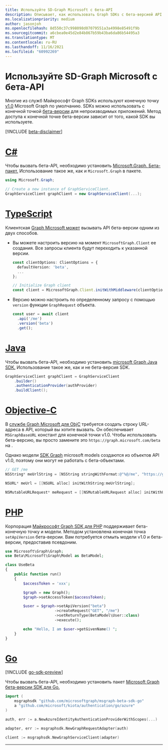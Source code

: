```yaml
---
title: Используйте SD-Graph Microsoft с бета-API
description: Описывает, как использовать Graph SDKs с бета-версией API.
ms.localizationpriority: medium
author: jasonjoh
ms.openlocfilehash: 8d550c37c998098d07079551a3a4998e85491f9b
ms.sourcegitcommit: a6cbea0e45d2e84b867b59b43ba6da86b54495a3
ms.translationtype: MT
ms.contentlocale: ru-RU
ms.lasthandoff: 11/16/2021
ms.locfileid: "60992269"
---
```

# <a name="use-the-microsoft-graph-sdks-with-the-beta-api"></a>Используйте SD-Graph Microsoft с бета-API

Многие из служб Майкрософт Graph SDKs используют конечную точку [v1.0](/graph/api/overview?view=graph-rest-1.0&preserve-view=false) Microsoft Graph по умолчанию. SDKs можно использовать с конечной точкой [бета-версии](/graph/api/overview?view=graph-rest-beta&preserve-view=true) для непроизводимых приложений. Метод доступа к конечной точке бета-версии зависит от того, какой SDK вы используете.

[!INCLUDE [beta-disclaimer](../../api-reference/includes/beta-disclaimer.md)]

<!-- markdownlint-disable MD025 -->
# <a name="c"></a>[C#](#tab/CS)

Чтобы вызвать бета-API, необходимо установить [Microsoft.Graph. Бета-пакет.](https://www.nuget.org/packages/Microsoft.Graph.Beta) Использование такое же, как и `Microsoft.Graph` в пакете.

```csharp
using Microsoft.Graph;

// Create a new instance of GraphServiceClient.
GraphServiceClient graphClient = new GraphServiceClient(...);
```

# <a name="typescript"></a>[TypeScript](#tab/typeScript)

Клиентская [Graph Microsoft может](https://github.com/microsoftgraph/msgraph-sdk-javascript) вызывать API бета-версии одним из двух способов.

- Вы можете настроить версию на момент `MicrosoftGraph.Client` ее создания. Все запросы клиента будут переходить к указанной версии.

    ```typescript
    const clientOptions: ClientOptions = {
      defaultVersion: 'beta',
      ...
    };

    // Initialize Graph client
    const client = MicrosoftGraph.Client.initWithMiddleware(clientOptions);
    ```

- Версию можно настроить по определенному запросу с помощью `version` функции `GraphRequest` объекта.

    ```typescript
    const user = await client
      .api('/me')
      .version('beta')
      .get();
    ```

# <a name="java"></a>[Java](#tab/Java)

Чтобы вызвать бета-API, необходимо установить [microsoft Graph Java SDK.](https://github.com/microsoftgraph/msgraph-beta-sdk-java) Использование такое же, как и не бета-версия SDK.

```Java
GraphServiceClient graphClient = GraphServiceClient
    .builder()
    .authenticationProvider(authProvider)
    .buildClient();
```

# <a name="objective-c"></a>[Objective-C](#tab/Objective-C)

В [службе Graph Microsoft для ObjC](https://github.com/microsoftgraph/msgraph-sdk-objc) требуется создать строку URL-адреса в API, который вы хотите вызвать. Он обеспечивает `MSGraphBaseURL` констант для конечной точки v1.0. Чтобы использовать бета-версию, вы просто замените это `https://graph.microsoft.com/beta` на .

Однако модели [SDK Graph](https://github.com/microsoftgraph/msgraph-sdk-objc-models) microsoft models создаются из объектов API v1.0, поэтому они могут не работать с бета-объектами.

```objectivec
// GET /me
NSString* meUrlString = [NSString stringWithFormat:@"%@/me", "https://graph.microsoft.com/beta"];

NSURL* meUrl = [[NSURL alloc] initWithString:meUrlString];

NSMutableURLRequest* meRequest = [[NSMutableURLRequest alloc] initWithURL:meUrl];
```

# <a name="php"></a>[PHP](#tab/PHP)

Корпорация [Майкрософт Graph SDK для PHP](https://github.com/microsoftgraph/msgraph-sdk-php) поддерживает бета-конечную точку и модели. Методом установлена конечная точка `setApiVersion` бета-версии. Вам потребуется отмыть модели v1.0 и бета-версии, предоставив псевдоним.

```php
use Microsoft\Graph\Graph;
use Beta\Microsoft\Graph\Model as BetaModel;

class UseBeta
{
    public function run()
    {
        $accessToken = 'xxx';

        $graph = new Graph();
        $graph->setAccessToken($accessToken);

        $user = $graph->setApiVersion("beta")
                      ->createRequest("GET", "/me")
                      ->setReturnType(BetaModel\User::class)
                      ->execute();

        echo "Hello, I am $user->getGivenName() ";
    }
}
```

# <a name="go"></a>[Go](#tab/go)

[!INCLUDE [go-sdk-preview](../../includes/go-sdk-preview.md)]

Чтобы вызвать бета-API, необходимо установить пакет [Microsoft Graph бета-версии SDK для Go.](https://github.com/microsoftgraph/msgraph-beta-sdk-go)

```go
import (
    msgraphsdk "github.com/microsoftgraph/msgraph-beta-sdk-go"
    a "github.com/microsoft/kiota/authentication/go/azure"
)

auth, err := a.NewAzureIdentityAuthenticationProviderWithScopes(...)

adapter, err := msgraphsdk.NewGraphRequestAdapter(auth)

client := msgraphsdk.NewGraphServiceClient(adapter)
```

---
